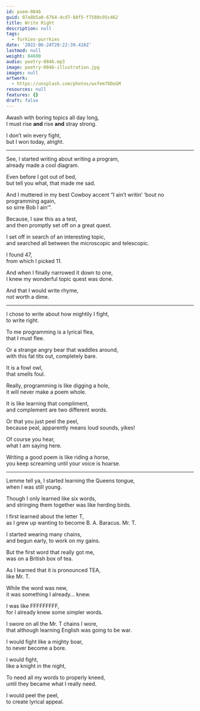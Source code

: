 ```yaml
---
id: poem-0846
guid: 07a8b5a0-6764-4cd7-88f5-f7580c95c462
title: Write Right
description: null
tags:
  - furkies-purrkies
date: '2022-06-24T20:22:39.416Z'
lastmod: null
weight: 84600
audio: poetry-0846.mp3
image: poetry-0846-illustration.jpg
images: null
artwork:
  - https://unsplash.com/photos/wxfem7ODoGM
resources: null
features: {}
draft: false
---
```


Awash with boring topics all day long,\
I must rise **and** rise **and** stray strong.

I don’t win every fight,\
but I won today, alright.

---

See, I started writing about writing a program,\
already made a cool diagram.

Even before I got out of bed,\
but tell you what, that made me sad.

And I muttered in my best Cowboy accent “I ain’t writin’ ‘bout no programming again,\
so sirre Bob I ain’”.

Because, I saw this as a test,\
and then promptly set off on a great quest.

I set off in search of an interesting topic,\
and searched all between the microscopic and telescopic.

I found 47,\
from which I picked 11.

And when I finally narrowed it down to one,\
I knew my wonderful topic quest was done.

And that I would write rhyme,\
not worth a dime.

---

I chose to write about how mightily I fight,\
to write right.

To me programming is a lyrical flea,\
that I must flee.

Or a strange angry bear that waddles around,\
with this fat tits out, completely bare.

It is a fowl owl,\
that smells foul.

Really, programming is like digging a hole,\
it will never make a poem whole.

It is like learning that compliment,\
and complement are two different words.

Or that you just peel the peel,\
because peal, apparently means loud sounds, yikes!

Of course you hear,\
what I am saying here.

Writing a good poem is like riding a horse,\
you keep screaming until your voice is hoarse.

---

Lemme tell ya, I started learning the Queens tongue,\
when I was still young.

Though I only learned like six words,\
and stringing them together was like herding birds.

I first learned about the letter T,\
as I grew up wanting to become B. A. Baracus. Mr. T.

I started wearing many chains,\
and begun early, to work on my gains.

But the first word that really got me,\
was on a British box of tea.

As I learned that it is pronounced TEA,\
like Mr. T.

While the word was new,\
it was something I already... knew.

I was like FFFFFFFFF,\
for I already knew some simpler words.

I swore on all the Mr. T chains I wore,\
that although learning English was going to be war.

I would fight like a mighty boar,\
to never become a bore.

I would fight,\
like a knight in the night,

To need all my words to properly kneed,\
until they became what I really need.

I would peel the peel,\
to create lyrical appeal.
